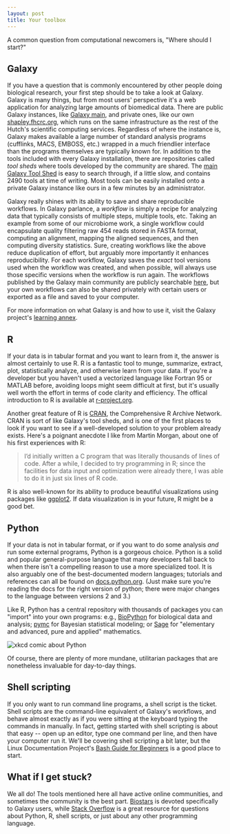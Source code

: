 ```yaml
---
layout: post
title: Your toolbox
---
```


A common question from computational newcomers is, "Where should I start?"

## Galaxy

If you have a question that is commonly encountered by other people doing biological research, your first step should be to take a look at Galaxy.
Galaxy is many things, but from most users' perspective it's a web application for analyzing large amounts of biomedical data.
There are public Galaxy instances, like [Galaxy main](http://usegalaxy.org), and private ones, like our own [shapley.fhcrc.org](http://shapley.fhcrc.org), which runs on the same infrastructure as the rest of the Hutch's scientific computing services.
Regardless of where the instance is, Galaxy makes available a large number of standard analysis programs (cufflinks, MACS, EMBOSS, etc.) wrapped in a much friendlier interface than the programs themselves are typically known for.
In addition to the tools included with every Galaxy installation, there are repositories called *tool sheds* where tools developed by the community are shared.
The [main Galaxy Tool Shed](https://toolshed.g2.bx.psu.edu) is easy to search through, if a little slow, and contains 2490 tools at time of writing.
Most tools can be easily installed onto a private Galaxy instance like ours in a few minutes by an administrator.

Galaxy really shines with its ability to save and share reproducible workflows.
In Galaxy parlance, a *workflow* is simply a recipe for analyzing data that typically consists of multiple steps, multiple tools, etc. Taking an example from some of our microbiome work, a single workflow could encapsulate quality filtering raw 454 reads stored in FASTA format, computing an alignment, mapping the aligned sequences, and then computing diversity statistics.
Sure, creating workflows like the above reduce duplication of effort, but arguably more importantly it enhances reproducibility.
For each workflow, Galaxy saves the *exact* tool versions used when the workflow was created, and when possible, will always use those specific versions when the workflow is run again.
The workflows published by the Galaxy main community are publicly searchable [here](https://usegalaxy.org/workflow/list_published), but your own workflows can also be shared privately with certain users or exported as a file and saved to your computer.

For more information on what Galaxy is and how to use it, visit the Galaxy project's [learning annex](https://wiki.galaxyproject.org).

## R

If your data is in tabular format and you want to learn from it, the answer is almost certainly to use R.
R is a fantastic tool to munge, summarize, extract, plot, statistically analyze, and otherwise learn from your data.
If you're a developer but you haven't used a vectorized language like Fortran 95 or MATLAB before, avoiding loops might seem difficult at first, but it's usually well worth the effort in terms of code clarity and efficiency.
The offical introduction to R is available at [r-project.org](http://cran.r-project.org/doc/manuals/R-intro.html).

Another great feature of R is [CRAN](http://cran.us.r-project.org), the Comprehensive R Archive Network.
CRAN is sort of like Galaxy's tool sheds, and is one of the first places to look if you want to see if a well-developed solution to your problem already exists.
Here's a poignant anecdote I like from Martin Morgan, about one of his first experiences with R:

> I’d initially written a C program that was literally thousands of lines of code. After a while, I decided to try programming in R; since the facilities for data input and optimization were already there, I was able to do it in just six lines of R code.

R is also well-known for its ability to produce beautiful visualizations using packages like [ggplot2](http://docs.ggplot2.org). If data visualization is in your future, R might be a good bet.

## Python

If your data is not in tabular format, or if you want to do some analysis *and* run some external programs, Python is a gorgeous choice.
Python is a solid and popular general-purpose language that many developers fall back to when there isn't a compelling reason to use a more specialized tool.
It is also arguably one of the best-documented modern languages; tutorials and references can all be found on [docs.python.org](http://docs.python.org).
(Just make sure you're reading the docs for the right version of python; there were major changes to the language between versions 2 and 3.)

Like R, Python has a central repository with thousands of packages you can "import" into your own programs: e.g., [BioPython](http://biopython.org) for biological data and analysis; [pymc](http://pymc-devs.github.io/pymc) for Bayesian statistical modeling; or [Sage](http://www.sagemath.org) for "elementary and advanced, pure and applied" mathematics.

![xkcd comic about Python](http://imgs.xkcd.com/comics/python.png)

Of course, there are plenty of more mundane, utilitarian packages that are nonetheless invaluable for day-to-day things.

## Shell scripting

If you only want to run command line programs, a shell script is the ticket.
Shell scripts are the command-line equivalent of Galaxy's workflows, and behave almost exactly as if you were sitting at the keyboard typing the commands in manually.
In fact, getting started with shell scripting is about that easy -- open up an editor, type one command per line, and then have your computer run it.
We'll be covering shell scripting a bit later, but the Linux Documentation Project's [Bash Guide for Beginners](http://www.tldp.org/LDP/Bash-Beginners-Guide/html/Bash-Beginners-Guide.html) is a good place to start.

## What if I get stuck?

We all do! The tools mentioned here all have active online communities, and sometimes the community is the best part.
[Biostars](http://www.biostars.org) is devoted specifically to Galaxy users, while [Stack Overflow](http://stackoverflow.com) is a great resource for questions about Python, R, shell scripts, or just about any other programming language.
